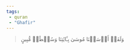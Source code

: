 ```yaml
---
tags: 
 - quran 
 - "Ghafir"
---
```


> وَلَقَدۡ أَرۡسَلۡنَا مُوسَىٰ بِـَٔايَٰتِنَا وَسُلۡطَٰنٖ مُّبِينٍ
